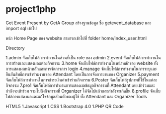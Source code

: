 # project1php

Get Event
Present by GetA Group สร้างฐานข้อมูล ชื่อ getevent_database และ import sql เข้าไป

หน้า Home Page ของ website สามารถเข้าไปที่ folder home/index_user.html

Directory

1.admin จัดเก็บไฟล์การทำงานในส่วนที่เป็น role ของ admin
2.event จัดเก็บไฟล์การทำงานในการสร้างและแสดงผลแต่ละกิจกรรม
3.home จัดเก็บไฟล์การทำงานในหน้าหลักของ website ทั้งการแสดงผลหน้าหลักและการจัดการการ login
4.manage จัดเก็บไฟล์การทำงานในการระบุและยืนยันสิทธิ์การเข้าร่วมงานของ Attendant โดยเป็นการจัดการงานของ Organizer
5.payment จัดเก็บไฟล์การทำงานในการชำระเงินค่าเข้าร่วมกิจกรรม
6.Poster จัดเก็บไฟล์รูปภาพที่ใช้ในแต่ละกิจกรรม
7.pro1 จัดเก็็บไฟล์การทำงานการแสดงผลข้อมูลกิจกรรมที่ Attendant เคยเข้าร่วมและกำลังจะเข้าร่วม รวมไปถึงกิจกรรมที่ Organizer ได้จัดไปแล้วและกำลังจะเกิดขึ้น
8.profile จัดเก็บไฟล์การแสดงผลและแก้ไขข้อมูลส่วนตัวของผู้ใช้ ทั้ง Attendant และ Organizer
Tools

HTML5
1.Javascript
1.CSS
1.Bootstrap 4.0
1.PHP QR Code
